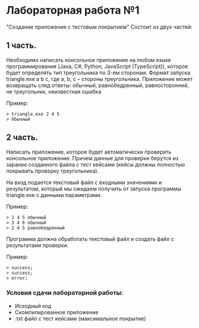 # Лабораторная работа №1

"Создание приложения с тестовым покрытием"
Состоит из двух частей:

## 1 часть. 
Необходимо написать консольное приложение на любом языке программирования (Java, C#, Python, JavaScript (TypeScript)), которое будет определять тип треугольника по 3-ем сторонам. Формат запуска triangle.exe a b c, где a, b, c – стороны треугольника. Приложение может возвращать след ответы: обычный, равнобедренный, равносторонний, не треугольник, неизвестная ошибка

Пример:
```
> triangle.exe 2 4 5
> Обычный
```

## 2 часть. 
Написать приложение, которое будет автоматически проверять консольное приложение. Причем данные для проверки берутся из заранее созданного файла с тест кейсами (кейсы должны полностью покрывать проверку треугольника).

На вход подается текстовый файл с входными значениями и результатом, который мы ожидаем получить от запуска программы triangle.exe с данными параметрами.

Пример:
```
> 2 4 5 обычный
> 3 4 6 обычный
> 2 4 5 равнобедренный
```

Программа должна обработать текстовый файл и создать файл с результатами проверки.

Пример:
```
> sucсess;
> sucсess;
> error;
```

### Условия сдачи лабораторной работы:
- Исходный код
- Скомпилированное приложение
- .txt файл с тест кейсами (максимальное покрытие)
